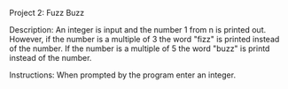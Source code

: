 Project 2: Fuzz Buzz

Description: An integer is input and the number 1 from n is printed out. 
However, if the number is a multiple of 3 the word "fizz" is printed instead of the number.
If the number is a multiple of 5 the word "buzz" is printd instead of the number.

Instructions: When prompted by the program enter an integer.  

